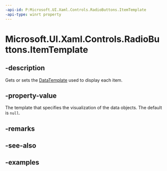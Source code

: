 ```yaml
---
-api-id: P:Microsoft.UI.Xaml.Controls.RadioButtons.ItemTemplate
-api-type: winrt property
---
```


# Microsoft.UI.Xaml.Controls.RadioButtons.ItemTemplate

<!--
public object ItemTemplate { get; set; }
-->

## -description

Gets or sets the [DataTemplate](/uwp/api/windows.ui.xaml.datatemplate) used to display each item.

## -property-value

The template that specifies the visualization of the data objects. The default is `null`.

## -remarks

## -see-also

## -examples

